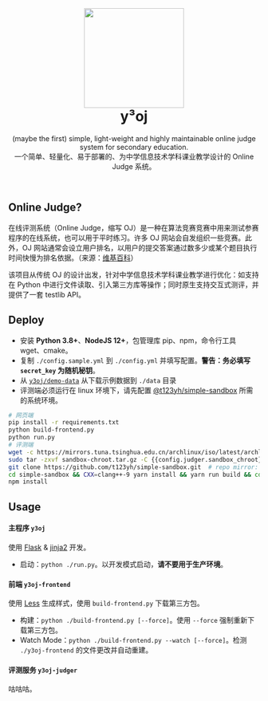 <br>

<h1 align="center">
  <img width="200" src="https://avatars.githubusercontent.com/u/91679741?s=200&v=4">
	<br>
	y³oj
</h1>

<p align="center">
  (maybe the first) simple, light-weight and highly maintainable online judge system for secondary education.
  <br>
  一个简单、轻量化、易于部署的、为中学信息技术学科课业教学设计的 Online Judge 系统。
</p>

<br>

## Online Judge?

在线评测系统（Online Judge，缩写 OJ）是一种在算法竞赛竞赛中用来测试参赛程序的在线系统，也可以用于平时练习。许多 OJ 网站会自发组织一些竞赛。此外，OJ 网站通常会设立用户排名，以用户的提交答案通过数多少或某个题目执行时间快慢为排名依据。（来源：[维基百科](https://zh.wikipedia.org/wiki/%E5%9C%A8%E7%BA%BF%E8%AF%84%E6%B5%8B%E7%B3%BB%E7%BB%9F)）

该项目从传统 OJ 的设计出发，针对中学信息技术学科课业教学进行优化：如支持在 Python 中进行文件读取、引入第三方库等操作；同时原生支持交互式测评，并提供了一套 testlib API。

## Deploy

* 安装 **Python 3.8+**、**NodeJS 12+**，包管理库 pip、npm，命令行工具 wget、cmake。
* 复制 `./config.sample.yml` 到 `./config.yml` 并填写配置。**警告：务必填写 `secret_key` 为随机秘钥**。
* 从 [`y3oj/demo-data`](//github.com/y3oj/demo-data) 从下载示例数据到 `./data` 目录
* 评测端必须运行在 linux 环境下，请先配置 [@t123yh/simple-sandbox](https://github.com/t123yh/simple-sandbox) 所需的系统环境。

```bash
# 网页端
pip install -r requirements.txt
python build-frontend.py
python run.py
# 评测端
wget -c https://mirrors.tuna.tsinghua.edu.cn/archlinux/iso/latest/archlinux-bootstrap-2021.10.01-x86_64.tar.gz sandbox-chroot.tar.gz -O sandbox-chroot.tar.gz
sudo tar -zxvf sandbox-chroot.tar.gz -C {{config.judger.sandbox_chroot}}  # remember *sudo* && replace {{...}} with your configure
git clone https://github.com/t123yh/simple-sandbox.git  # repo mirror: https://e.coding.net/memset0/y3oj/simple-sandbox.git
cd simple-sandbox && CXX=clang++-9 yarn install && yarn run build && cd ..
npm install
```

## Usage

#### 主程序 `y3oj`

使用 [Flask](https://flask.palletsprojects.com/en/2.0.x/) & [jinja2](https://jinja.palletsprojects.com/en/3.0.x/) 开发。

* 启动：`python ./run.py`。以开发模式启动，**请不要用于生产环境**。

#### 前端 `y3oj-frontend`

使用 [Less](https://lesscss.org/) 生成样式，使用 `build-frontend.py` 下载第三方包。

* 构建：`python ./build-frontend.py [--force]`。使用 `--force` 强制重新下载第三方包。
* Watch Mode：`python ./build-frontend.py --watch [--force]`。检测 `./y3oj-frontend` 的文件更改并自动重建。

#### 评测服务 `y3oj-judger`

咕咕咕。
